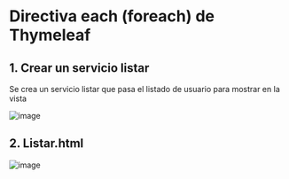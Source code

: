 # Directiva each (foreach) de Thymeleaf

## 1. Crear un servicio listar 

Se crea un servicio listar que pasa el listado de usuario para mostrar en la vista

![image](https://user-images.githubusercontent.com/31961588/218344780-89948b8e-60b3-4dad-812f-6f417830aa50.png)

## 2. Listar.html

![image](https://user-images.githubusercontent.com/31961588/218344881-3a6ac567-4740-457a-9664-01a604457c76.png)

